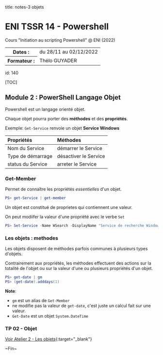 title: notes-3 objets

# ENI TSSR 14 - Powershell
Cours "Initiation au scripting Powershell" @ ENI (2022)

<table>
<tr><th>Dates     :</th><td>du 28/11 au 02/12/2022</td></tr>
<tr><th>Formateur :</th><td>Thélo GUYADER</td></tr>
</table>

id: 140

[TOC]

## Module 2 : PowerShell Langage Objet

Powershell est un langage orienté objet.

Chaque objet pourra porter des **méthodes** et des **propriétés**.

Exemple: `Get-Service` renvoie un objet **Service Windows**

| Propriétés        | Méthodes              |
| :---------------- | :-------------------- |
| Nom du Service    | démarrer le Service   |
| Type de démarrage | désactiver le Service |
| status du Service | arreter le Service    |

### Get-Member
Permet de connaître les propriétés *essentielles* d'un objet.

```ps1
PS> get-Service | get-member
```

Un objet est constitué de proprietes qui contiennent une valeur.

On peut modiifer la valeur d'une propriété avec le verbe `Set`

```ps1
PS> Set-Service -Name WSearch -DisplayName "Service de recherche Windows"
```

### Les objets : methodes

Les objets disposent de méthodes  parfois communes à plusieurs types d'objets.

Contrairement aux propriétés, les méthodes effectuent des actions sur la totalité de l'objet ou sur la valeur d'une ou plusieurs propriétés d'un objet.

```ps1
PS> get-date | gm
PS> (get-date).adddays(1)
```
**Note**:

-  `gm` est un alias de `Get-Member`
- ne modifie pas la valeur de `get-date`, c'est juste un calcul fait sur une valeur.
- `Get-Date` est un objet `System.DateTime`

### TP 02 - Objet
[Voir Atelier 2 - Les objets](./tp02.html){:target="_blank"}




<p class="fin">~Fin~</p>

<link rel="stylesheet" type="text/css" href="../ressources/css/bootstrap.min.css">
<link rel="stylesheet" type="text/css" href="../ressources/css/style.css">
<link rel="stylesheet" type="text/css" href="../ressources/css/headings.css">